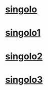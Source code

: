 # [singolo](https://pashaSok.github.io/index.html)
# [singolo1](https://pashaSok.github.io/singolo1.html)
# [singolo2](https://pashaSok.github.io/singolo2.html)
# [singolo3](https://pashaSok.github.io/singolo3.html)